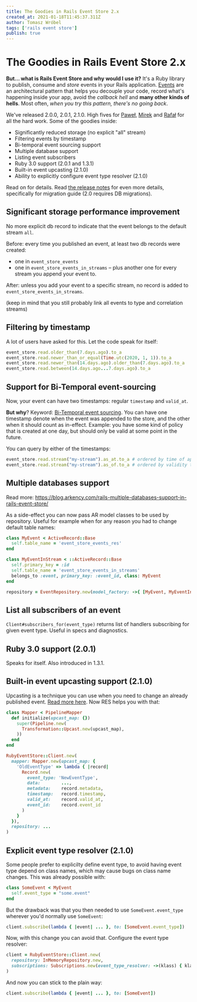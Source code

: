 ```yaml
---
title: The Goodies in Rails Event Store 2.x
created_at: 2021-01-18T11:45:37.311Z
author: Tomasz Wróbel
tags: ['rails event store']
publish: true
---
```


# The Goodies in Rails Event Store 2.x

**But... what is Rails Event Store and why would I use it?** It's a Ruby library to publish, consume and *store* events in your Rails application. [Events](https://blog.arkency.com/tags/domain-event/) are an architectural pattern that helps you decouple your code, record what's happening inside your app, avoid the _callback hell_ and **many other kinds of hells**. Most often, _when you try this pattern, there's no going back_.

We've released 2.0.0, 2.0.1, 2.1.0. High fives for [Paweł](https://twitter.com/pawelpacana), [Mirek](https://twitter.com/mpraglowski) and [Rafał](https://twitter.com/swistak35) for all the hard work. Some of the goodies inside:

* Significantly reduced storage (no explicit "all" stream)
* Filtering events by timestamp
* Bi-temporal event sourcing support
* Multiple database support
* Listing event subscribers
* Ruby 3.0 support (2.0.1 and 1.3.1)
* Built-in event upcasting (2.1.0)
* Ability to explicitly configure event type resolver (2.1.0)

Read on for details. Read [the release notes](https://github.com/RailsEventStore/rails_event_store/releases/) for even more details, specifically for migration guide (2.0 requires DB migrations).

## Significant storage performance improvement

No more explicit db record to indicate that the event belongs to the default stream `all`.

Before: every time you published an event, at least two db records were created:

* one in `event_store_events`
* one in `event_store_events_in_streams` – plus another one for every stream you append your event to.

After: unless you add your event to a specific stream, no record is added to `event_store_events_in_streams`.

(keep in mind that you still probably link all events to type and correlation streams)

## Filtering by timestamp 

A lot of users have asked for this. Let the code speak for itself:

```ruby
event_store.read.older_than(7.days.ago).to_a
event_store.read.newer_than_or_equal(Time.utc(2020, 1, 1)).to_a
event_store.read.newer_than(14.days.ago).older_than(7.days.ago).to_a
event_store.read.between(14.days.ago...7.days.ago).to_a
```

## Support for Bi-Temporal event-sourcing

Now, your event can have two timestamps: regular `timestamp` and `valid_at`.

**But why**? Keyword: [Bi-Temporal event sourcing](https://www.youtube.com/watch?v=xzekp1RuZbM). You can have one timestamp denote when the event was appended to the store, and the other when it should count as in-effect. Example: you have some kind of policy that is created at one day, but should only be valid at some point in the future.

You can query by either of the timestamps:

```ruby
event_store.read.stream("my-stream").as_at.to_a # ordered by time of appending (timestamp)
event_store.read.stream("my-stream").as_of.to_a # ordered by validity time (valid_at)
```

## Multiple databases support

Read more: https://blog.arkency.com/rails-multiple-databases-support-in-rails-event-store/

As a side-effect you can now pass AR model classes to be used by repository. Useful for example when for any reason you had to change default table names:

```ruby
class MyEvent < ActiveRecord::Base
  self.table_name = 'event_store_events_res'
end

class MyEventInStream < ::ActiveRecord::Base
  self.primary_key = :id
  self.table_name = 'event_store_events_in_streams'
  belongs_to :event, primary_key: :event_id, class: MyEvent
end

repository = EventRepository.new(model_factory: ->{ [MyEvent, MyEventInStream] }, serializer: YAML)
```

## List all subscribers of an event

`Client#subscribers_for(event_type)` returns list of handlers subscribing for given event type. Useful in specs and diagnostics.

## Ruby 3.0 support (2.0.1)

Speaks for itself. Also introduced in 1.3.1.

## Built-in event upcasting support  (2.1.0)

Upcasting is a technique you can use when you need to change an already published event. [Read more here](https://blog.arkency.com/4-strategies-when-you-need-to-change-a-published-event/). Now RES helps you with that:

```ruby
class Mapper < PipelineMapper
  def initialize(upcast_map: {})
    super(Pipeline.new(
      Transformation::Upcast.new(upcast_map),
    ))
  end
end

RubyEventStore::Client.new(
  mapper: Mapper.new(upcast_map: {
    'OldEventType' => lambda { |record|
      Record.new(
        event_type: 'NewEventType',
        data:        ...,
        metadata:    record.metadata,
        timestamp:   record.timestamp,
        valid_at:    record.valid_at,
        event_id:    record.event_id
      )
    }
  }),
  repository: ...
) 
```

## Explicit event type resolver (2.1.0)

Some people prefer to explicilty define event type, to avoid having event type depend on class names, which may cause bugs on class name changes. This was already possible with: 

```ruby
class SomeEvent < MyEvent
  self.event_type = "some.event"
end
```

But the drawback was that you then needed to use `SomeEvent.event_type` wherever you'd normally use `SomeEvent`:

```ruby
client.subscribe(lambda { |event| ... }, to: [SomeEvent.event_type])
```

Now, with this change you can avoid that. Configure the event type resolver:

```ruby
client = RubyEventStore::Client.new(
  repository: InMemoryRepository.new,
  subscriptions: Subscriptions.new(event_type_resolver: ->(klass) { klass.event_type })
)
```

And now you can stick to the plain way:

```ruby
client.subscribe(lambda { |event| ... }, to: [SomeEvent]) 
```


<!-- Migrations -->
